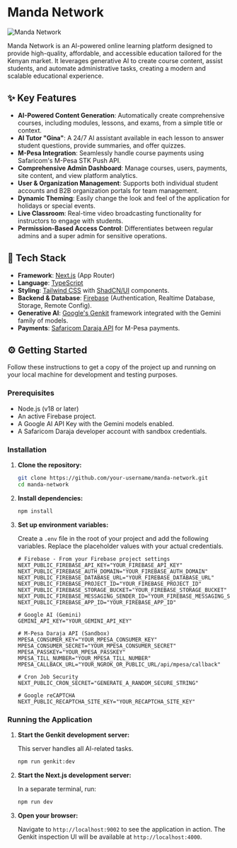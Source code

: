 # Manda Network

![Manda Network](/public/logo.png)

Manda Network is an AI-powered online learning platform designed to provide high-quality, affordable, and accessible education tailored for the Kenyan market. It leverages generative AI to create course content, assist students, and automate administrative tasks, creating a modern and scalable educational experience.

## ✨ Key Features

-   **AI-Powered Content Generation**: Automatically create comprehensive courses, including modules, lessons, and exams, from a simple title or context.
-   **AI Tutor "Gina"**: A 24/7 AI assistant available in each lesson to answer student questions, provide summaries, and offer quizzes.
-   **M-Pesa Integration**: Seamlessly handle course payments using Safaricom's M-Pesa STK Push API.
-   **Comprehensive Admin Dashboard**: Manage courses, users, payments, site content, and view platform analytics.
-   **User & Organization Management**: Supports both individual student accounts and B2B organization portals for team management.
-   **Dynamic Theming**: Easily change the look and feel of the application for holidays or special events.
-   **Live Classroom**: Real-time video broadcasting functionality for instructors to engage with students.
-   **Permission-Based Access Control**: Differentiates between regular admins and a super admin for sensitive operations.

## 🚀 Tech Stack

-   **Framework**: [Next.js](https://nextjs.org/) (App Router)
-   **Language**: [TypeScript](https://www.typescriptlang.org/)
-   **Styling**: [Tailwind CSS](https://tailwindcss.com/) with [ShadCN/UI](https://ui.shadcn.com/) components.
-   **Backend & Database**: [Firebase](https://firebase.google.com/) (Authentication, Realtime Database, Storage, Remote Config).
-   **Generative AI**: [Google's Genkit](https://firebase.google.com/docs/genkit) framework integrated with the Gemini family of models.
-   **Payments**: [Safaricom Daraja API](https://developer.safaricom.co.ke/) for M-Pesa payments.

## ⚙️ Getting Started

Follow these instructions to get a copy of the project up and running on your local machine for development and testing purposes.

### Prerequisites

-   Node.js (v18 or later)
-   An active Firebase project.
-   A Google AI API Key with the Gemini models enabled.
-   A Safaricom Daraja developer account with sandbox credentials.

### Installation

1.  **Clone the repository:**
    ```bash
    git clone https://github.com/your-username/manda-network.git
    cd manda-network
    ```

2.  **Install dependencies:**
    ```bash
    npm install
    ```

3.  **Set up environment variables:**

    Create a `.env` file in the root of your project and add the following variables. Replace the placeholder values with your actual credentials.

    ```env
    # Firebase - From your Firebase project settings
    NEXT_PUBLIC_FIREBASE_API_KEY="YOUR_FIREBASE_API_KEY"
    NEXT_PUBLIC_FIREBASE_AUTH_DOMAIN="YOUR_FIREBASE_AUTH_DOMAIN"
    NEXT_PUBLIC_FIREBASE_DATABASE_URL="YOUR_FIREBASE_DATABASE_URL"
    NEXT_PUBLIC_FIREBASE_PROJECT_ID="YOUR_FIREBASE_PROJECT_ID"
    NEXT_PUBLIC_FIREBASE_STORAGE_BUCKET="YOUR_FIREBASE_STORAGE_BUCKET"
    NEXT_PUBLIC_FIREBASE_MESSAGING_SENDER_ID="YOUR_FIREBASE_MESSAGING_SENDER_ID"
    NEXT_PUBLIC_FIREBASE_APP_ID="YOUR_FIREBASE_APP_ID"

    # Google AI (Gemini)
    GEMINI_API_KEY="YOUR_GEMINI_API_KEY"

    # M-Pesa Daraja API (Sandbox)
    MPESA_CONSUMER_KEY="YOUR_MPESA_CONSUMER_KEY"
    MPESA_CONSUMER_SECRET="YOUR_MPESA_CONSUMER_SECRET"
    MPESA_PASSKEY="YOUR_MPESA_PASSKEY"
    MPESA_TILL_NUMBER="YOUR_MPESA_TILL_NUMBER"
    MPESA_CALLBACK_URL="YOUR_NGROK_OR_PUBLIC_URL/api/mpesa/callback"
    
    # Cron Job Security
    NEXT_PUBLIC_CRON_SECRET="GENERATE_A_RANDOM_SECURE_STRING"

    # Google reCAPTCHA
    NEXT_PUBLIC_RECAPTCHA_SITE_KEY="YOUR_RECAPTCHA_SITE_KEY"
    ```

### Running the Application

1.  **Start the Genkit development server:**

    This server handles all AI-related tasks.

    ```bash
    npm run genkit:dev
    ```

2.  **Start the Next.js development server:**

    In a separate terminal, run:

    ```bash
    npm run dev
    ```

3.  **Open your browser:**

    Navigate to `http://localhost:9002` to see the application in action.
    The Genkit inspection UI will be available at `http://localhost:4000`.
